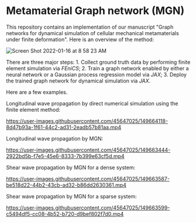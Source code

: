 # Metamaterial Graph network (MGN)

This repository contains an implementation of our manuscript "Graph networks for dynamical simulation of cellular mechanical metamaterials under finite deformation". Here is an overview of the method:

![Screen Shot 2022-01-16 at 8 58 23 AM](https://user-images.githubusercontent.com/45647025/149663095-49b0434e-59e2-44fb-b399-48af9b5bfea1.png)

There are three major steps: 1. Collect ground truth data by performing finite element simulation via _FEniCS_; 2. Train a graph network enabled by either a neural network or a Gaussian process regression model via _JAX_; 3. Deploy the trained graph network for dynamical simulation via _JAX_.

Here are a few examples.

Longitudinal wave propagation by direct numerical simulation using the finite element method:

https://user-images.githubusercontent.com/45647025/149664118-8d47b93a-1f61-44c2-ad31-2eadb57b81aa.mp4

Longitudinal wave propagation by MGN:

https://user-images.githubusercontent.com/45647025/149663444-2922bd5b-f7e5-45e6-8333-7b399e63cf5d.mp4

Shear wave propagation by MGN for a dense system:

https://user-images.githubusercontent.com/45647025/149663587-be518d22-44b2-43cb-ad32-b86dd2630361.mp4

Shear wave propagation by MGN for a sparse system:

https://user-images.githubusercontent.com/45647025/149663599-c5494df5-cc08-4b52-b720-d9bef802f7d0.mp4
